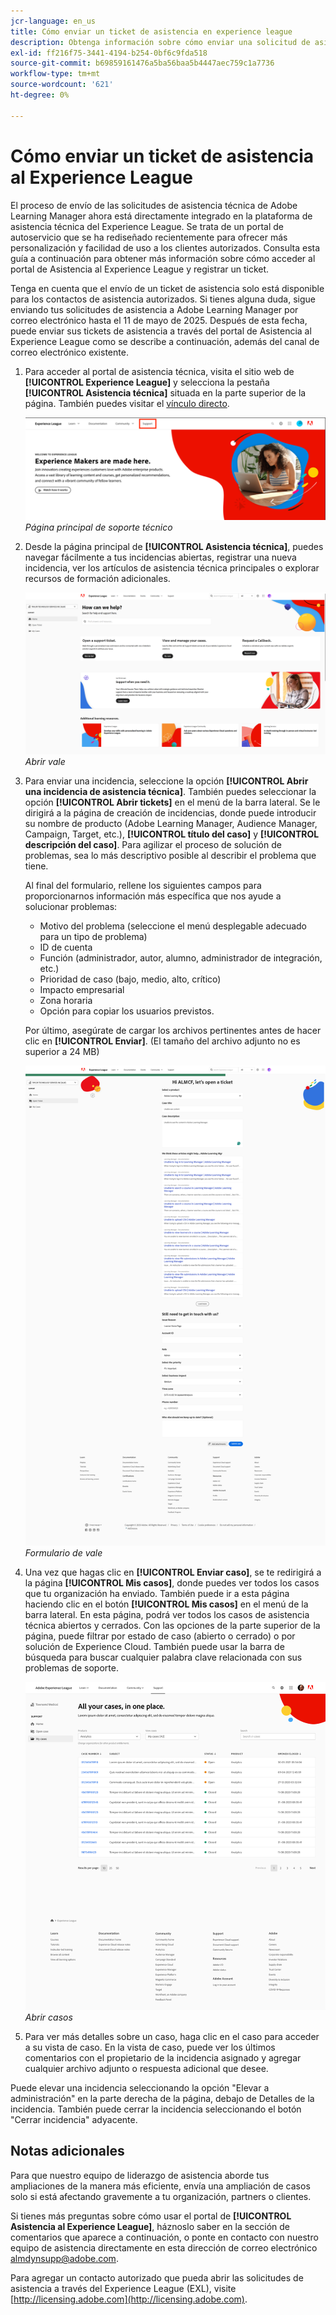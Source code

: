 ```yaml
---
jcr-language: en_us
title: Cómo enviar un ticket de asistencia en experience league
description: Obtenga información sobre cómo enviar una solicitud de asistencia al Experience League
exl-id: ff216f75-3441-4194-b254-0bf6c9fda518
source-git-commit: b69859161476a5ba56baa5b4447aec759c1a7736
workflow-type: tm+mt
source-wordcount: '621'
ht-degree: 0%

---
```


# Cómo enviar un ticket de asistencia al Experience League

El proceso de envío de las solicitudes de asistencia técnica de Adobe Learning Manager ahora está directamente integrado en la plataforma de asistencia técnica del Experience League. Se trata de un portal de autoservicio que se ha rediseñado recientemente para ofrecer más personalización y facilidad de uso a los clientes autorizados. Consulta esta guía a continuación para obtener más información sobre cómo acceder al portal de Asistencia al Experience League y registrar un ticket.

Tenga en cuenta que el envío de un ticket de asistencia solo está disponible para los contactos de asistencia autorizados. Si tienes alguna duda, sigue enviando tus solicitudes de asistencia a Adobe Learning Manager por correo electrónico hasta el 11 de mayo de 2025. Después de esta fecha, puede enviar sus tickets de asistencia a través del portal de Asistencia al Experience League como se describe a continuación, además del canal de correo electrónico existente.

1. Para acceder al portal de asistencia técnica, visita el sitio web de **[!UICONTROL Experience League]** y selecciona la pestaña **[!UICONTROL Asistencia técnica]** situada en la parte superior de la página. También puedes visitar el [vínculo directo](https://experienceleague.adobe.com/home?lang=es#support).

   ![](assets/support.png)
   _Página principal de soporte técnico_

2. Desde la página principal de **[!UICONTROL Asistencia técnica]**, puedes navegar fácilmente a tus incidencias abiertas, registrar una nueva incidencia, ver los artículos de asistencia técnica principales o explorar recursos de formación adicionales.

   ![](assets/open-ticket.png)
   _Abrir vale_

3. Para enviar una incidencia, seleccione la opción **[!UICONTROL Abrir una incidencia de asistencia técnica]**. También puedes seleccionar la opción **[!UICONTROL Abrir tickets]** en el menú de la barra lateral. Se le dirigirá a la página de creación de incidencias, donde puede introducir su nombre de producto (Adobe Learning Manager, Audience Manager, Campaign, Target, etc.), **[!UICONTROL título del caso]** y **[!UICONTROL descripción del caso]**. Para agilizar el proceso de solución de problemas, sea lo más descriptivo posible al describir el problema que tiene.

   Al final del formulario, rellene los siguientes campos para proporcionarnos información más específica que nos ayude a solucionar problemas:

   * Motivo del problema (seleccione el menú desplegable adecuado para un tipo de problema)
   * ID de cuenta
   * Función (administrador, autor, alumno, administrador de integración, etc.)
   * Prioridad de caso (bajo, medio, alto, crítico)
   * Impacto empresarial
   * Zona horaria
   * Opción para copiar los usuarios previstos.

   Por último, asegúrate de cargar los archivos pertinentes antes de hacer clic en **[!UICONTROL Enviar]**. (El tamaño del archivo adjunto no es superior a 24 MB)

   ![](assets/ticket-form.png)
   _Formulario de vale_

4. Una vez que hagas clic en **[!UICONTROL Enviar caso]**, se te redirigirá a la página **[!UICONTROL Mis casos]**, donde puedes ver todos los casos que tu organización ha enviado. También puede ir a esta página haciendo clic en el botón **[!UICONTROL Mis casos]** en el menú de la barra lateral. En esta página, podrá ver todos los casos de asistencia técnica abiertos y cerrados. Con las opciones de la parte superior de la página, puede filtrar por estado de caso (abierto o cerrado) o por solución de Experience Cloud. También puede usar la barra de búsqueda para buscar cualquier palabra clave relacionada con sus problemas de soporte.

   ![](assets/open-cases.png)
   _Abrir casos_

5. Para ver más detalles sobre un caso, haga clic en el caso para acceder a su vista de caso. En la vista de caso, puede ver los últimos comentarios con el propietario de la incidencia asignado y agregar cualquier archivo adjunto o respuesta adicional que desee.

Puede elevar una incidencia seleccionando la opción &quot;Elevar a administración&quot; en la parte derecha de la página, debajo de Detalles de la incidencia. También puede cerrar la incidencia seleccionando el botón &quot;Cerrar incidencia&quot; adyacente.

## Notas adicionales

Para que nuestro equipo de liderazgo de asistencia aborde tus ampliaciones de la manera más eficiente, envía una ampliación de casos solo si está afectando gravemente a tu organización, partners o clientes.

Si tienes más preguntas sobre cómo usar el portal de **[!UICONTROL Asistencia al Experience League]**, háznoslo saber en la sección de comentarios que aparece a continuación, o ponte en contacto con nuestro equipo de asistencia directamente en esta dirección de correo electrónico [almdynsupp@adobe.com](mailto:almdynsupp@adobe.com).

Para agregar un contacto autorizado que pueda abrir las solicitudes de asistencia a través del Experience League (EXL), visite [http://licensing.adobe.com](http://licensing.adobe.com).
